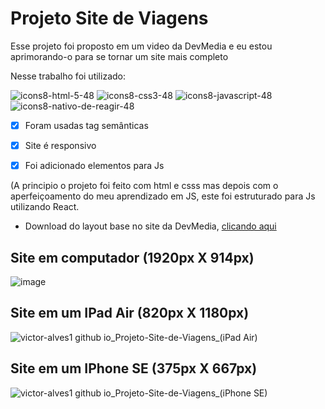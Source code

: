 # Projeto Site de Viagens
 Esse projeto foi proposto em um video da DevMedia e eu estou aprimorando-o para se tornar um site mais completo
 
 Nesse trabalho foi utilizado:

![icons8-html-5-48](https://user-images.githubusercontent.com/101835324/165111872-1db50d31-ff08-4c68-8f8d-372172a3e58d.png)
![icons8-css3-48](https://user-images.githubusercontent.com/101835324/165111999-a12764fb-a618-4c85-9fc1-8a9fd68e4db0.png)
![icons8-javascript-48](https://user-images.githubusercontent.com/101835324/165112022-48184c69-8e81-42cc-a27c-ac9bbc852aaa.png)
![icons8-nativo-de-reagir-48](https://user-images.githubusercontent.com/101835324/165111932-c277d356-3bd2-4f63-9869-46be28cc984b.png)
 
 - [x] Foram usadas tag semânticas
 
 - [x] Site é responsivo
 
 - [x] Foi adicionado elementos para Js

(A principio o projeto foi feito com html e csss mas depois com o aperfeiçoamento do meu aprendizado em JS, este foi estruturado para Js utilizando React.
 
 * Download do layout base no site da DevMedia, [clicando aqui](https://www.youtube.com/redirect?event=video_description&redir_token=QUFFLUhqbUo3TW9Jb3o1UnpFZHZQdWhnemhXN3k2aFVxUXxBQ3Jtc0tsZHRnN0xKQ3dLWExCeXhyQll2alpSM05zRnJUY2xzdnhETGhhLUwtQ1VRTUwwTkZLdUE4U1ZKRWhOM3BvQXdtb2JYSFItZzlIRVk0TEpTbU9oR2h3c09vaTRPYWZlMXMza2VORHpxWXlucnJ3NHowYw&q=https%3A%2F%2Fwww.devmedia.com.br%2Fprojeto_estagio.rar)

## Site em computador (1920px X 914px)
![image](https://user-images.githubusercontent.com/101835324/164782951-79649f84-b61d-44cd-9c51-0dd87ef60cd9.png)

## Site em um IPad Air (820px X 1180px)
![victor-alves1 github io_Projeto-Site-de-Viagens_(iPad Air)](https://user-images.githubusercontent.com/101835324/164784189-7a5a3276-9c42-46c0-a896-938482d52c7f.png)

## Site em um IPhone SE (375px X 667px)
![victor-alves1 github io_Projeto-Site-de-Viagens_(iPhone SE)](https://user-images.githubusercontent.com/101835324/164784186-fab9e4b6-f564-49c9-b1a5-40b712cf606a.png)



